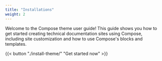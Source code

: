 ```yaml
---
title: "Installations"
weight: 2
---
```


Welcome to the Compose theme user guide! This guide shows you how to get started creating technical documentation sites using Compose, including site customization and how to use Compose's blocks and templates.

{{< button "./install-theme/" "Get started now" >}}
